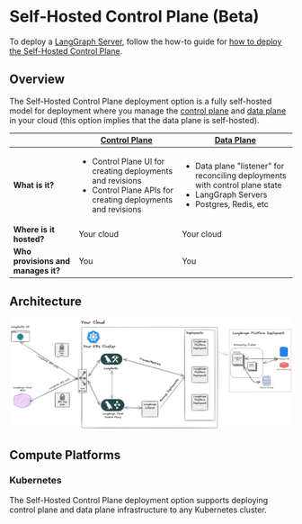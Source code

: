 # Self-Hosted Control Plane (Beta)

To deploy a [LangGraph Server](../concepts/langgraph_server.md), follow the how-to guide for [how to deploy the Self-Hosted Control Plane](../cloud/deployment/self_hosted_control_plane.md).

## Overview

The Self-Hosted Control Plane deployment option is a fully self-hosted model for deployment where you manage the [control plane](./langgraph_control_plane.md) and [data plane](./langgraph_data_plane.md) in your cloud (this option implies that the data plane is self-hosted).

|                   | [Control Plane](../concepts/langgraph_control_plane.md) | [Data Plane](../concepts/langgraph_data_plane.md) |
|-------------------|-------------------|------------|
| **What is it?** | <ul><li>Control Plane UI for creating deployments and revisions</li><li>Control Plane APIs for creating deployments and revisions</li></ul> | <ul><li>Data plane "listener" for reconciling deployments with control plane state</li><li>LangGraph Servers</li><li>Postgres, Redis, etc</li></ul> |
| **Where is it hosted?** | Your cloud | Your cloud |
| **Who provisions and manages it?** | You | You |

## Architecture

![Self-Hosted Control Plane Architecture](./img/self_hosted_control_plane_architecture.png)

## Compute Platforms

### Kubernetes

The Self-Hosted Control Plane deployment option supports deploying control plane and data plane infrastructure to any Kubernetes cluster.
